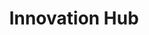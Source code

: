---
title: Innovation Hub
country: Nigeria
city: Abuja
full_address: |-
    Civic Innovation Lab,<br/>
    50, Ademola Adetokunbo Crescent,<br/>
    Wuse 2, Abuja.
image: https://res.cloudinary.com/softcomux/image/upload/f_auto,q_auto/v1533826268/sfc/offices/abuja-office.jpg
address_link: https://goo.gl/maps/keMuXCXnht62
brief_description: |-
    Squarespace’s 98,000-square-foot headquarters are located in Manhattan’s West Village at 8 Clarkson Street. The office fills three floors, in addition to a dedicated lobby and roof deck, within the historic Maltz Building.
position: 2
---